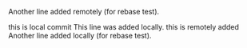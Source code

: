 Another line added remotely (for rebase test).

this is local commit
This line was added locally.
this is remotely added
Another line added locally (for rebase test).
